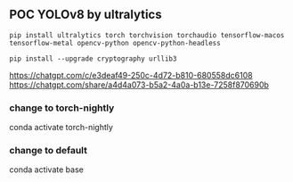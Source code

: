 ## POC YOLOv8 by ultralytics

`pip install ultralytics torch torchvision torchaudio tensorflow-macos tensorflow-metal opencv-python opencv-python-headless`

`pip install --upgrade cryptography urllib3`

https://chatgpt.com/c/e3deaf49-250c-4d72-b810-680558dc6108
https://chatgpt.com/share/a4d4a073-b5a2-4a0a-b13e-7258f870690b

### change to torch-nightly

conda activate torch-nightly

### change to default

conda activate base
